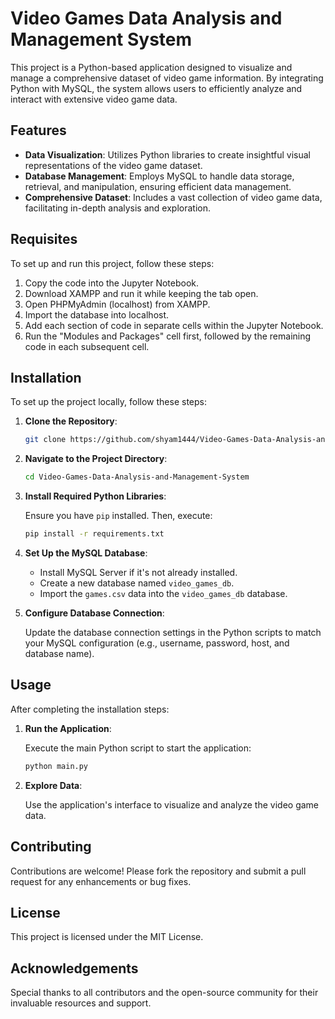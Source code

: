 # Video Games Data Analysis and Management System

This project is a Python-based application designed to visualize and manage a comprehensive dataset of video game information. By integrating Python with MySQL, the system allows users to efficiently analyze and interact with extensive video game data.

## Features

- **Data Visualization**: Utilizes Python libraries to create insightful visual representations of the video game dataset.
- **Database Management**: Employs MySQL to handle data storage, retrieval, and manipulation, ensuring efficient data management.
- **Comprehensive Dataset**: Includes a vast collection of video game data, facilitating in-depth analysis and exploration.

## Requisites

To set up and run this project, follow these steps:

1. Copy the code into the Jupyter Notebook.
2. Download XAMPP and run it while keeping the tab open.
3. Open PHPMyAdmin (localhost) from XAMPP.
4. Import the database into localhost.
5. Add each section of code in separate cells within the Jupyter Notebook.
6. Run the "Modules and Packages" cell first, followed by the remaining code in each subsequent cell.

## Installation

To set up the project locally, follow these steps:

1. **Clone the Repository**:

   ```bash
   git clone https://github.com/shyam1444/Video-Games-Data-Analysis-and-Management-System.git
   ```

2. **Navigate to the Project Directory**:

   ```bash
   cd Video-Games-Data-Analysis-and-Management-System
   ```

3. **Install Required Python Libraries**:

   Ensure you have `pip` installed. Then, execute:

   ```bash
   pip install -r requirements.txt
   ```

4. **Set Up the MySQL Database**:

   - Install MySQL Server if it's not already installed.
   - Create a new database named `video_games_db`.
   - Import the `games.csv` data into the `video_games_db` database.

5. **Configure Database Connection**:

   Update the database connection settings in the Python scripts to match your MySQL configuration (e.g., username, password, host, and database name).

## Usage

After completing the installation steps:

1. **Run the Application**:

   Execute the main Python script to start the application:

   ```bash
   python main.py
   ```

2. **Explore Data**:

   Use the application's interface to visualize and analyze the video game data.

## Contributing

Contributions are welcome! Please fork the repository and submit a pull request for any enhancements or bug fixes.

## License

This project is licensed under the MIT License. 

## Acknowledgements

Special thanks to all contributors and the open-source community for their invaluable resources and support.

